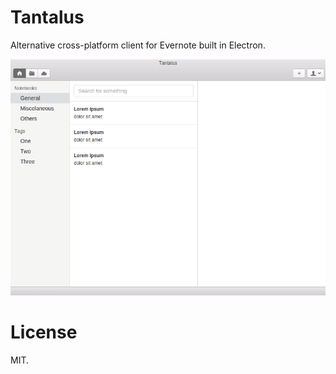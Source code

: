 # Tantalus
Alternative cross-platform client for Evernote built in Electron.

![Tantalus](assets/screenshot.png)

# License
MIT.

